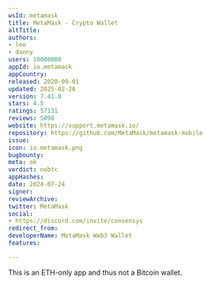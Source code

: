 ```yaml
---
wsId: metamask
title: MetaMask - Crypto Wallet
altTitle: 
authors:
- leo
- danny
users: 10000000
appId: io.metamask
appCountry: 
released: 2020-09-01
updated: 2025-02-26
version: 7.41.0
stars: 4.5
ratings: 57131
reviews: 5898
website: https://support.metamask.io/
repository: https://github.com/MetaMask/metamask-mobile
issue: 
icon: io.metamask.png
bugbounty: 
meta: ok
verdict: nobtc
appHashes: 
date: 2024-07-24
signer: 
reviewArchive: 
twitter: MetaMask
social:
- https://discord.com/invite/consensys
redirect_from: 
developerName: MetaMask Web3 Wallet
features: 

---
```


This is an ETH-only app and thus not a Bitcoin wallet.
